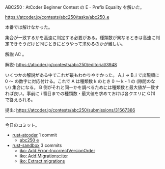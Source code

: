 ABC250 : AtCoder Beginner Contest の E - Prefix Equality を解いた。

<https://atcoder.jp/contests/abc250/tasks/abc250_e>

本番では解けなかった。

集合が一致するかを高速に判定する必要がある。種類数が異なるときは高速に判定できそうだけど同じときにどうやって求めるのかが難しい。

解説 AC 。

解説: <https://atcoder.jp/contests/abc250/editorial/3948>

いくつかの解説がある中でこれが最もわかりやすかった。 A_i → B_i で出現順に 0 〜 の数字に対応付ける。これで A は種類数 k のとき 0 〜 k - 1 の (隙間のない) 集合になる。 B 側がそれと同一かを調べるためには種類数と最大値が一致すれば良い。事前に i 番目までの種類数・最大値を求めておけば各クエリに O(1) で答えられる。

提出: <https://atcoder.jp/contests/abc250/submissions/31567386>

---

今日のコミット。

- [rust-atcoder](https://github.com/bouzuya/rust-atcoder) 1 commit
  - [abc250 e](https://github.com/bouzuya/rust-atcoder/commit/5df433d007956f01ff22812b9157ef430d39ae72)
- [rust-sandbox](https://github.com/bouzuya/rust-sandbox) 3 commits
  - [iko: Add Error::IncorrectVersionOrder](https://github.com/bouzuya/rust-sandbox/commit/8ca5ab35b114527b13266bace072b8900afbcf72)
  - [iko: Add Migrations::iter](https://github.com/bouzuya/rust-sandbox/commit/71a3fb7fd473b284d53bde780fd992d1374246eb)
  - [iko: Extract migrations](https://github.com/bouzuya/rust-sandbox/commit/a267f47963628ee996699720d8cb09bd3bea9ca6)
